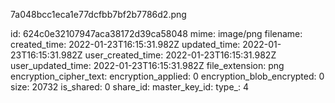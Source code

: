 7a048bcc1eca1e77dcfbb7bf2b7786d2.png

id: 624c0e32107947aca38172d39ca58048
mime: image/png
filename: 
created_time: 2022-01-23T16:15:31.982Z
updated_time: 2022-01-23T16:15:31.982Z
user_created_time: 2022-01-23T16:15:31.982Z
user_updated_time: 2022-01-23T16:15:31.982Z
file_extension: png
encryption_cipher_text: 
encryption_applied: 0
encryption_blob_encrypted: 0
size: 20732
is_shared: 0
share_id: 
master_key_id: 
type_: 4